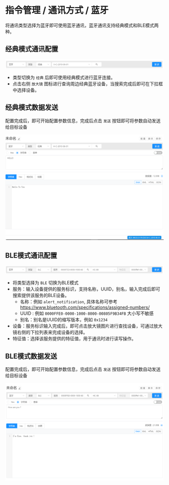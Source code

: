 # 指令管理 / 通讯方式 / 蓝牙

将通讯类型选择为蓝牙即可使用蓝牙通讯，蓝牙通讯支持经典模式和BLE模式两种。

## 经典模式通讯配置

![Bittly 蓝牙通讯配置](res/20220629143001.png)

- 类型切换为 `经典` 后即可使用经典模式进行蓝牙连接。
- 点击右侧 `放大镜` 图标进行查询周边经典蓝牙设备，当搜索完成后即可在下拉框中选择设备。

## 经典模式数据发送

配置完成后，即可开始配置参数信息，完成后点击 `发送` 按钮即可将参数自动发送给目标设备

![Bittly 蓝牙通讯数据发送](res/20220629150201.png)



## BLE模式通讯配置 

![Bittly 蓝牙BLE模式通讯配置](res/20220629150101.png)

- 将类型选择为 `BLE` 切换为BLE模式
- 服务：输入设备提供的服务标识，支持名称，UUID，别名，输入完成后即可搜索提供该服务的BLE设备。
  - 名称：例如 `alert_notification`,  具体名称可参考 https://www.bluetooth.com/specifications/assigned-numbers/
  - UUID : 例如 `0000FFE0-0000-1000-8000-00805F9B34FB`  大小写不敏感
  - 别名：别名是UUID的缩写版本，例如 `0x1234`
- 设备：服务标识输入完成后，即可点击放大镜图片进行查找设备，可通过放大镜右侧的下拉列表来完成设备的选择。
- 特征值：选择该服务提供的特征值，用于通讯时进行读写操作。

## BLE模式数据发送

配置完成后，即可开始配置参数信息，完成后点击 `发送` 按钮即可将参数自动发送给目标设备

![Bittly 蓝牙 BLE 模式数据发送](res/20220629151701.png)

